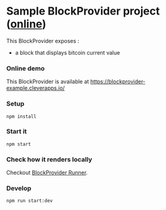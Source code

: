 # Sample BlockProvider project ([online](https://blockprovider-example.cleverapps.io/))

This BlockProvider exposes :

* a block that displays bitcoin current value

### Online demo

This BlockProvider is available at https://blockprovider-example.cleverapps.io/

### Setup

```
npm install
```

### Start it

```
npm start
```

### Check how it renders locally

Checkout [BlockProvider Runner](../blockprovider-runner).

### Develop

```
npm run start:dev
```

<!-- ## Validate API

```
npm run validator -- --BlockProviderConfig http://localhost:3030/configuration
npm run validator -- --BlockJSON http://localhost:3030/bitcoin?threshold=10000
``` -->
